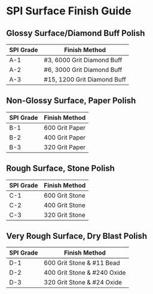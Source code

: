# SPI Surface Finish Guide

## Glossy Surface/Diamond Buff Polish
| SPI Grade | Finish Method                 |
| --------- | ----------------------------- |
| A-1       | #3, 6000 Grit Diamond Buff    |
| A-2       | #6, 3000 Grit Diamond Buff    |
| A-3       | #15, 1200 Grit Diamond Buff   |

## Non-Glossy Surface, Paper Polish
| SPI Grade | Finish Method                 |
| --------- | ----------------------------- |
| B-1       | 600 Grit Paper                |
| B-2       | 400 Grit Paper                |
| B-3       | 320 Grit Paper                |

## Rough Surface, Stone Polish
| SPI Grade | Finish Method                 |
| --------- | ----------------------------- |
| C-1       | 600 Grit Stone                |
| C-2       | 400 Grit Stone                |
| C-3       | 320 Grit Stone                |

## Very Rough Surface, Dry Blast Polish
| SPI Grade | Finish Method                 |
| --------- | ----------------------------- |
| D-1       | 600 Grit Stone & #11 Bead     |
| D-2       | 400 Grit Stone & #240 Oxide   |
| D-3       | 320 Grit Stone & #24 Oxide    |